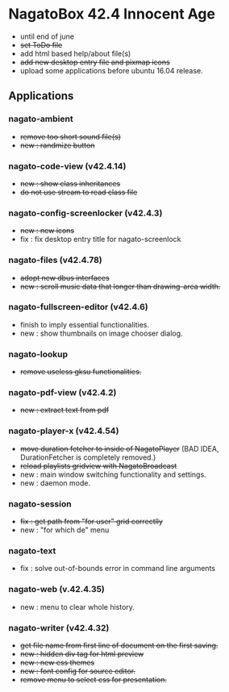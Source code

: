 # NagatoBox 42.4 Innocent Age

+ until end of june
+ ~~set ToDo file~~
+ add html based help/about file(s)
+ ~~add new desktop entry file and pixmap icons~~
+ upload some applications before ubuntu 16.04 release.

## Applications

### nagato-ambient

+ ~~remove too short sound file(s)~~
+ ~~new : randmize button~~

### nagato-code-view (v42.4.14)

+ ~~new : show class inheritances~~
+ ~~do not use stream to read class file~~

### nagato-config-screenlocker (v42.4.3)

+ ~~new : new icons~~
+ fix : fix desktop entry title for nagato-screenlock

### nagato-files (v42.4.78)

+ ~~adopt new dbus interfaces~~
+ ~~new : scroll music data that longer than drawing-area width.~~

### nagato-fullscreen-editor (v42.4.6)

+ finish to imply essential functionalities.
+ new : show thumbnails on image chooser dialog.

### nagato-lookup

+ ~~remove useless gksu functionalities.~~

### nagato-pdf-view (v42.4.2)

+ ~~new : extract text from pdf~~

### nagato-player-x (v42.4.54)

+ ~~move duration fetcher to inside of NagatoPlayer~~ (BAD IDEA, DurationFetcher is completely removed.)
+ ~~reload playlists gridview with NagatoBroadcast~~
+ new : main window switching functionality and settings.
+ new : daemon mode.

### nagato-session

+ ~~fix : get path from "for user" grid correctlly~~
+ new : "for which de" menu

### nagato-text

+ fix : solve out-of-bounds error in command line arguments

### nagato-web (v.42.4.35)

+ new : menu to clear whole history.

### nagato-writer (v42.4.32)

+ ~~get file name from first line of document on the first saving.~~
+ ~~new : hidden div tag for html preview~~
+ ~~new : new css themes~~
+ ~~new : font config for source editor.~~
+ ~~remove menu to select css for presentation.~~

